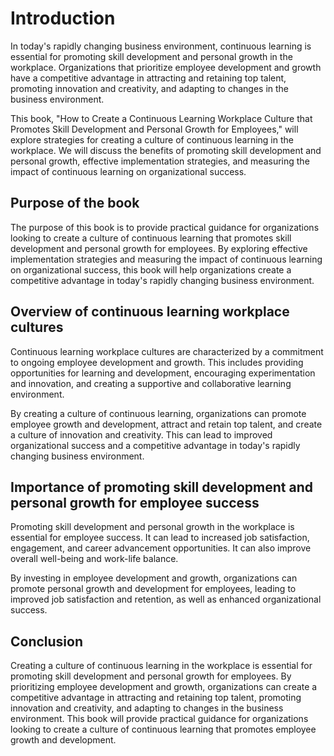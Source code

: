 Introduction
============

In today's rapidly changing business environment, continuous learning is essential for promoting skill development and personal growth in the workplace. Organizations that prioritize employee development and growth have a competitive advantage in attracting and retaining top talent, promoting innovation and creativity, and adapting to changes in the business environment.

This book, "How to Create a Continuous Learning Workplace Culture that Promotes Skill Development and Personal Growth for Employees," will explore strategies for creating a culture of continuous learning in the workplace. We will discuss the benefits of promoting skill development and personal growth, effective implementation strategies, and measuring the impact of continuous learning on organizational success.

Purpose of the book
-------------------

The purpose of this book is to provide practical guidance for organizations looking to create a culture of continuous learning that promotes skill development and personal growth for employees. By exploring effective implementation strategies and measuring the impact of continuous learning on organizational success, this book will help organizations create a competitive advantage in today's rapidly changing business environment.

Overview of continuous learning workplace cultures
--------------------------------------------------

Continuous learning workplace cultures are characterized by a commitment to ongoing employee development and growth. This includes providing opportunities for learning and development, encouraging experimentation and innovation, and creating a supportive and collaborative learning environment.

By creating a culture of continuous learning, organizations can promote employee growth and development, attract and retain top talent, and create a culture of innovation and creativity. This can lead to improved organizational success and a competitive advantage in today's rapidly changing business environment.

Importance of promoting skill development and personal growth for employee success
----------------------------------------------------------------------------------

Promoting skill development and personal growth in the workplace is essential for employee success. It can lead to increased job satisfaction, engagement, and career advancement opportunities. It can also improve overall well-being and work-life balance.

By investing in employee development and growth, organizations can promote personal growth and development for employees, leading to improved job satisfaction and retention, as well as enhanced organizational success.

Conclusion
----------

Creating a culture of continuous learning in the workplace is essential for promoting skill development and personal growth for employees. By prioritizing employee development and growth, organizations can create a competitive advantage in attracting and retaining top talent, promoting innovation and creativity, and adapting to changes in the business environment. This book will provide practical guidance for organizations looking to create a culture of continuous learning that promotes employee growth and development.
